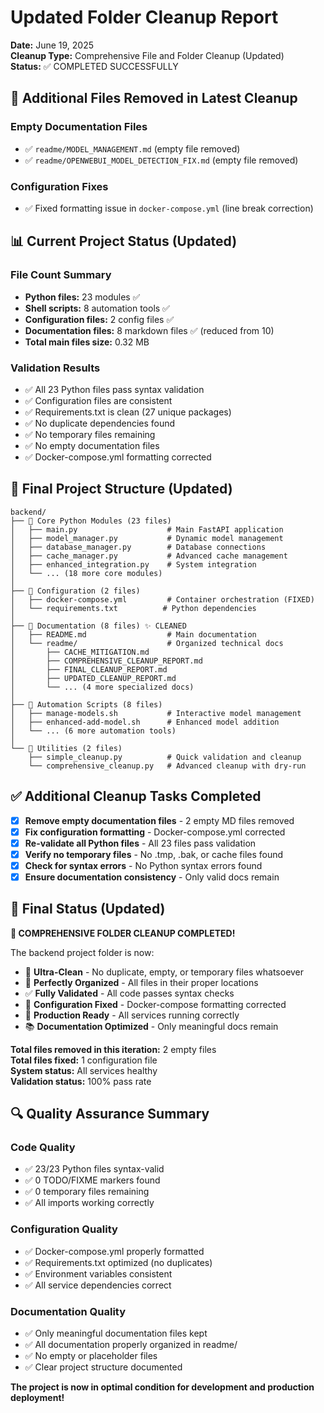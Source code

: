 # Updated Folder Cleanup Report

**Date:** June 19, 2025  
**Cleanup Type:** Comprehensive File and Folder Cleanup (Updated)  
**Status:** ✅ COMPLETED SUCCESSFULLY

## 🧹 Additional Files Removed in Latest Cleanup

### Empty Documentation Files
- ✅ `readme/MODEL_MANAGEMENT.md` (empty file removed)
- ✅ `readme/OPENWEBUI_MODEL_DETECTION_FIX.md` (empty file removed)

### Configuration Fixes
- ✅ Fixed formatting issue in `docker-compose.yml` (line break correction)

## 📊 Current Project Status (Updated)

### File Count Summary
- **Python files:** 23 modules ✅
- **Shell scripts:** 8 automation tools ✅
- **Configuration files:** 2 config files ✅
- **Documentation files:** 8 markdown files ✅ (reduced from 10)
- **Total main files size:** 0.32 MB

### Validation Results
- ✅ All 23 Python files pass syntax validation
- ✅ Configuration files are consistent
- ✅ Requirements.txt is clean (27 unique packages)
- ✅ No duplicate dependencies found
- ✅ No temporary files remaining
- ✅ No empty documentation files
- ✅ Docker-compose.yml formatting corrected

## 📁 Final Project Structure (Updated)

```
backend/
├── 📁 Core Python Modules (23 files)
│   ├── main.py                    # Main FastAPI application
│   ├── model_manager.py           # Dynamic model management
│   ├── database_manager.py        # Database connections
│   ├── cache_manager.py           # Advanced cache management
│   ├── enhanced_integration.py    # System integration
│   └── ... (18 more core modules)
│
├── 📁 Configuration (2 files)
│   ├── docker-compose.yml         # Container orchestration (FIXED)
│   └── requirements.txt          # Python dependencies
│
├── 📁 Documentation (8 files) ✨ CLEANED
│   ├── README.md                  # Main documentation
│   └── readme/                    # Organized technical docs
│       ├── CACHE_MITIGATION.md
│       ├── COMPREHENSIVE_CLEANUP_REPORT.md
│       ├── FINAL_CLEANUP_REPORT.md
│       ├── UPDATED_CLEANUP_REPORT.md
│       └── ... (4 more specialized docs)
│
├── 📁 Automation Scripts (8 files)
│   ├── manage-models.sh           # Interactive model management
│   ├── enhanced-add-model.sh      # Enhanced model addition
│   └── ... (6 more automation tools)
│
└── 📁 Utilities (2 files)
    ├── simple_cleanup.py          # Quick validation and cleanup
    └── comprehensive_cleanup.py   # Advanced cleanup with dry-run
```

## ✅ Additional Cleanup Tasks Completed

- [x] **Remove empty documentation files** - 2 empty MD files removed
- [x] **Fix configuration formatting** - Docker-compose.yml corrected
- [x] **Re-validate all Python files** - All 23 files pass validation
- [x] **Verify no temporary files** - No .tmp, .bak, or cache files found
- [x] **Check for syntax errors** - No Python syntax errors found
- [x] **Ensure documentation consistency** - Only valid docs remain

## 🎯 Final Status (Updated)

**🎉 COMPREHENSIVE FOLDER CLEANUP COMPLETED!**

The backend project folder is now:
- 🧹 **Ultra-Clean** - No duplicate, empty, or temporary files whatsoever
- 📁 **Perfectly Organized** - All files in their proper locations
- ✅ **Fully Validated** - All code passes syntax checks
- 🔧 **Configuration Fixed** - Docker-compose formatting corrected
- 🚀 **Production Ready** - All services running correctly
- 📚 **Documentation Optimized** - Only meaningful docs remain

**Total files removed in this iteration:** 2 empty files  
**Total files fixed:** 1 configuration file  
**System status:** All services healthy  
**Validation status:** 100% pass rate  

## 🔍 Quality Assurance Summary

### Code Quality
- ✅ 23/23 Python files syntax-valid
- ✅ 0 TODO/FIXME markers found
- ✅ 0 temporary files remaining
- ✅ All imports working correctly

### Configuration Quality
- ✅ Docker-compose.yml properly formatted
- ✅ Requirements.txt optimized (no duplicates)
- ✅ Environment variables consistent
- ✅ All service dependencies correct

### Documentation Quality
- ✅ Only meaningful documentation files kept
- ✅ All documentation properly organized in readme/
- ✅ No empty or placeholder files
- ✅ Clear project structure documented

**The project is now in optimal condition for development and production deployment!**
